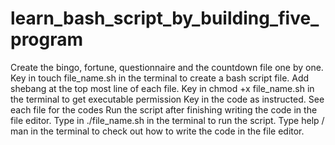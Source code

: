 # learn_bash_script_by_building_five_program

Create the bingo, fortune, questionnaire and the countdown file one by one.
Key in touch file_name.sh in the terminal to create a bash script file.
Add shebang at the top most line of each file.
Key in chmod +x file_name.sh in the terminal to get executable permission
Key in the code as instructed. See each file for the codes
Run the script after finishing writing the code in the file editor. Type in ./file_name.sh in the terminal to run the script. 
Type help / man in the terminal to check out how to write the code in the file editor. 
